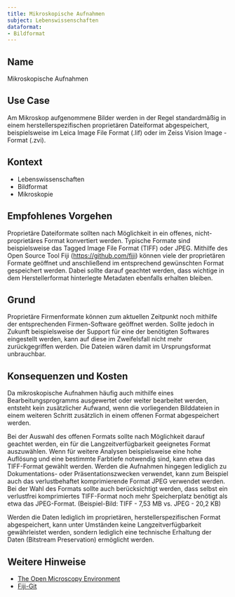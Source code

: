 ```yaml
---
title: Mikroskopische Aufnahmen
subject: Lebenswissenschaften
dataformat:
- Bildformat
---
```


## Name    
Mikroskopische Aufnahmen  

## Use Case  
Am Mikroskop aufgenommene Bilder werden in der Regel standardmäßig in einem herstellerspezifischen proprietären Dateiformat abgespeichert, beispielsweise im Leica Image File Format (.lif) oder im Zeiss Vision Image - Format (.zvi). 

## Kontext  
* Lebenswissenschaften  
* Bildformat  
* Mikroskopie        

## Empfohlenes Vorgehen  
Proprietäre Dateiformate sollten nach Möglichkeit in ein offenes, nicht-proprietäres Format konvertiert werden. Typische Formate sind beispielsweise das Tagged Image File Format (TIFF) oder JPEG. Mithilfe des Open Source Tool Fiji (https://github.com/fiji) können viele der proprietären Formate geöffnet und anschließend im entsprechend gewünschten Format gespeichert werden.
Dabei sollte darauf geachtet werden, dass wichtige in dem Herstellerformat hinterlegte Metadaten ebenfalls erhalten bleiben.  

## Grund  
Proprietäre Firmenformate können zum aktuellen Zeitpunkt noch mithilfe der entsprechenden Firmen-Software geöffnet werden. Sollte jedoch in Zukunft beispielsweise der Support für eine der benötigten Softwares eingestellt werden, kann auf diese im Zweifelsfall nicht mehr zurückgegriffen werden. Die Dateien wären damit im Ursprungsformat unbrauchbar.

## Konsequenzen und Kosten  
Da mikroskopische Aufnahmen häufig auch mithilfe eines Bearbeitungsprogramms ausgewertet oder weiter bearbeitet werden, entsteht kein zusätzlicher Aufwand, wenn die vorliegenden Bilddateien in einem weiteren Schritt zusätzlich in einem offenen Format abgespeichert werden.

Bei der Auswahl des offenen Formats sollte nach Möglichkeit darauf geachtet werden, ein für die Langzeitverfügbarkeit geeignetes Format auszuwählen. Wenn für weitere Analysen beispielsweise eine hohe Auflösung und eine bestimmte Farbtiefe notwendig sind, kann etwa das TIFF-Format gewählt werden. Werden die Aufnahmen hingegen lediglich zu Dokumentations- oder Präsentationszwecken verwendet, kann zum Beispiel auch das verlustbehaftet komprimierende Format JPEG verwendet werden.
Bei der Wahl des Formats sollte auch berücksichtigt werden, dass selbst ein verlustfrei komprimiertes TIFF-Format noch mehr Speicherplatz benötigt als etwa das JPEG-Format.
(Beispiel-Bild: TIFF - 7,53 MB vs. JPEG - 20,2 KB)

Werden die Daten lediglich im proprietären, herstellerspezifischen Format abgespeichert, kann unter Umständen keine Langzeitverfügbarkeit gewährleistet werden, sondern lediglich eine technische Erhaltung der Daten (Bitstream Preservation) ermöglicht werden.

## Weitere Hinweise  
* [The Open Microscopy Environment](https://www.openmicroscopy.org/bio-formats/)  
* [Fiji-Git](https://github.com/fiji)  
